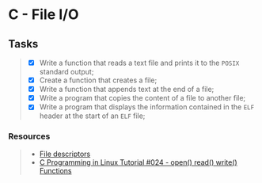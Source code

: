 # C - File I/O

## Tasks
> - [x] Write a function that reads a text file and prints it to the `POSIX` standard output;
> - [x] Create a function that creates a file;
> - [x] Write a function that appends text at the end of a file;
> - [x] Write a program that copies the content of a file to another file;
> - [x] Write a program that displays the information contained in the `ELF` header at the start of an `ELF` file;

### Resources
> - [File descriptors](https://en.wikipedia.org/wiki/File_descriptor)
> - [C Programming in Linux Tutorial #024 - open() read() write() Functions](https://www.youtube.com/watch?v=dP3N8g7h8gY)
